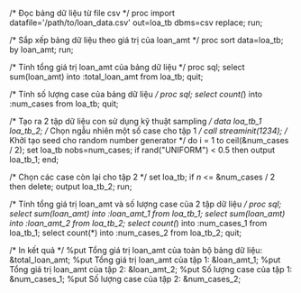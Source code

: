 /* Đọc bảng dữ liệu từ file csv */
proc import datafile='/path/to/loan_data.csv'
            out=loa_tb
            dbms=csv replace;
run;

/* Sắp xếp bảng dữ liệu theo giá trị của loan_amt */
proc sort data=loa_tb;
   by loan_amt;
run;

/* Tính tổng giá trị loan_amt của bảng dữ liệu */
proc sql;
   select sum(loan_amt) into :total_loan_amt from loa_tb;
quit;

/* Tính số lượng case của bảng dữ liệu */
proc sql;
   select count(*) into :num_cases from loa_tb;
quit;

/* Tạo ra 2 tập dữ liệu con sử dụng kỹ thuật sampling */
data loa_tb_1 loa_tb_2;
   /* Chọn ngẫu nhiên một số case cho tập 1 */
   call streaminit(1234); /* Khởi tạo seed cho random number generator */
   do i = 1 to ceil(&num_cases / 2);
      set loa_tb nobs=num_cases;
      if rand("UNIFORM") < 0.5 then output loa_tb_1;
   end;

   /* Chọn các case còn lại cho tập 2 */
   set loa_tb;
   if _n_ <= &num_cases / 2 then delete;
   output loa_tb_2;
run;

/* Tính tổng giá trị loan_amt và số lượng case của 2 tập dữ liệu */
proc sql;
   select sum(loan_amt) into :loan_amt_1 from loa_tb_1;
   select sum(loan_amt) into :loan_amt_2 from loa_tb_2;
   select count(*) into :num_cases_1 from loa_tb_1;
   select count(*) into :num_cases_2 from loa_tb_2;
quit;

/* In kết quả */
%put Tổng giá trị loan_amt của toàn bộ bảng dữ liệu: &total_loan_amt;
%put Tổng giá trị loan_amt của tập 1: &loan_amt_1;
%put Tổng giá trị loan_amt của tập 2: &loan_amt_2;
%put Số lượng case của tập 1: &num_cases_1;
%put Số lượng case của tập 2: &num_cases_2;
